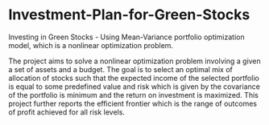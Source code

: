 # Investment-Plan-for-Green-Stocks

Investing in Green Stocks - Using Mean-Variance portfolio optimization model, which is a nonlinear optimization problem.

The project aims to solve a nonlinear optimization problem involving a given a set of assets and a budget. The goal is to select an optimal mix of allocation of stocks such that the expected income of the selected portfolio is equal to some predefined value and risk which is given by the covariance of the portfolio is minimum and the return on investment is maximized. This project further reports the efficient frontier which is the range of outcomes of profit achieved for all risk levels.
